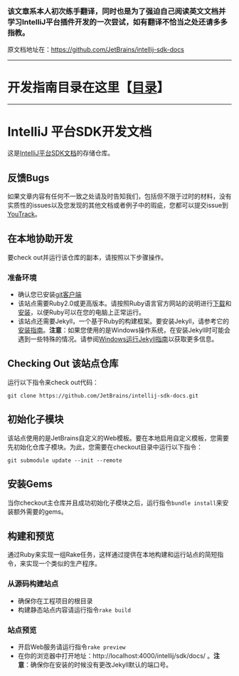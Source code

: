 ### 该文章系本人初次练手翻译，同时也是为了强迫自己阅读英文文档并学习IntelliJ平台插件开发的一次尝试，如有翻译不恰当之处还请多多指教。

原文档地址在：https://github.com/JetBrains/intellij-sdk-docs

-----  
# 开发指南目录在这里【[目录](Summary.md)】
-----


# IntelliJ 平台SDK开发文档
这是[IntelliJ平台SDK文档](http://www.jetbrains.org/intellij/sdk/docs/welcome.html)的存储仓库。

## 反馈Bugs
如果文章内容有任何不一致之处请及时告知我们，包括但不限于过时的材料，没有实质性的issues以及您发现的其他文档或者例子中的瑕疵，您都可以提交issue到[YouTrack](https://youtrack.jetbrains.com/issues/IJSDK)。

## 在本地协助开发
要check out并运行该仓库的副本，请按照以下步骤操作。

### 准备环境
- 确认您已安装[git客户端](https://git-scm.com/downloads)
- 该站点需要Ruby2.0或更高版本。请按照Ruby语言官方网站的说明进行[下载](https://www.ruby-lang.org/en/downloads/)和[安装](https://www.ruby-lang.org/en/documentation/installation/)，以便Ruby可以在您的电脑上正常运行。
- 该站点还需要Jekyll，一个基于Ruby的构建框架。要安装Jekyll，请参考它的[安装指南](要安装Jekyll，请参考它的安装指南。)。**注意**：如果您使用的是Windows操作系统，在安装Jekyll时可能会遇到一些特殊的情况。请参阅[Windows运行Jekyll指南](http://jekyll-windows.juthilo.com/)以获取更多信息。

## Checking Out 该站点仓库
运行以下指令来check out代码：

```
git clone https://github.com/JetBrains/intellij-sdk-docs.git
```

## 初始化子模块
该站点使用的是JetBrains自定义的Web模板。要在本地启用自定义模板，您需要先初始化仓库子模块。为此，您需要在checkout目录中运行以下指令：

```
git submodule update --init --remote
```

## 安装Gems
当你checkout主仓库并且成功初始化子模块之后，运行指令```bundle install```来安装额外需要的gems。

## 构建和预览
通过Ruby来实现一组Rake任务，这样通过提供在本地构建和运行站点的简短指令，来实现一个类似的生产程序。

### 从源码构建站点
- 确保你在工程项目的根目录
- 构建静态站点内容请运行指令```rake build```

### 站点预览
- 开启Web服务请运行指令```rake preview```
- 在你的浏览器中打开地址：http://localhost:4000/intellij/sdk/docs/ 。**注意**：确保你在安装的时候没有更改Jekyll默认的端口号。
